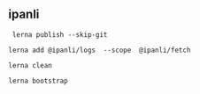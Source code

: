 ## ipanli


```
 lerna publish --skip-git
```

```
lerna add @ipanli/logs  --scope  @ipanli/fetch
```

```
lerna clean
```

```
lerna bootstrap
```